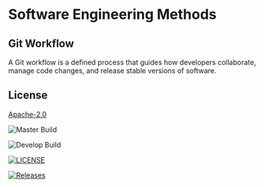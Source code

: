 # Software Engineering Methods

## Git Workflow

A Git workflow is a defined process that guides how developers collaborate, manage code changes, and release stable versions of software.

## License

[Apache-2.0](https://www.apache.org/licenses/LICENSE-2.0)

![Master Build](https://github.com/myo-papa-kyaw/Group1DevopsCoursework/actions/workflows/main.yml/badge.svg?branch=master&style=flat-square&label=Master%20Build)

![Develop Build](https://github.com/myo-papa-kyaw/sem/actions/workflows/main.yml/badge.svg?branch=develop&style=flat-square&label=Develop%20Build)


[![LICENSE](https://img.shields.io/github/license/myo-papa-kyaw/sem.svg?style=flat-square)](https://github.com/myo-papa-kyaw/sem/blob/master/LICENSE)

[![Releases](https://img.shields.io/github/release/myo-papa-kyaw/sem/all.svg?style=flat-square)](https://github.com/myo-papa-kyaw/sem/releases)
